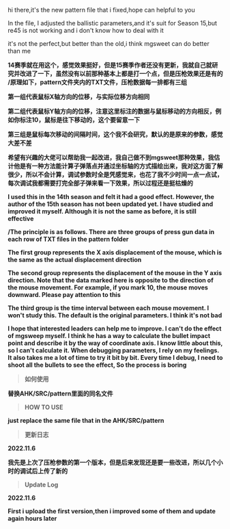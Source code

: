 hi there,it's the new pattern file that i fixed,hope can helpful to you

In the file, I adjusted the ballistic parameters,and it's suit for Season 15,but re45 is not working and i don't know how to deal with it

it's not the perfect,but better than the old,i think mgsweet can do better than me


**14赛季就在用这个，感觉效果挺好，但是15赛季作者还没有更新，我就自己就研究并改进了一下，虽然没有以前那种基本上都是打一个点，但是压枪效果还是有的**
**/原理如下，pattern文件夹内的TXT文件，压枪数据每一排都有三组**


**第一组代表鼠标X轴方向的位移，与实际位移方向相同**


**第二组代表鼠标Y轴方向的位移，注意这里标注的数据与鼠标移动的方向相反，例如你标注10，鼠标是往下移动的，这个要留意一下**


**第三组是鼠标每次移动的间隔时间，这个我不会研究，默认的是原来的参数，感觉大差不差**


**希望有兴趣的大佬可以帮助我一起改进，我自己做不到mgsweet那种效果，我估计他是有一种方法能计算子弹落点并通过坐标轴的方式描绘出来，我对这方面了解很少，所以不会计算，调试参数时全是凭感觉来，也花了我不少时间一点一点试，每次调试我都需要打完全部子弹来看一下效果，所以过程还是挺枯燥的**



**I used this in the 14th season and felt it had a good effect. However, the author of the 15th season has not been updated yet. I have studied and improved it myself. Although it is not the same as before, it is still effective**

**/The principle is as follows. There are three groups of press gun data in each row of TXT files in the pattern folder**




**The first group represents the X axis displacement of the mouse, which is the same as the actual displacement direction**




**The second group represents the displacement of the mouse in the Y axis direction. Note that the data marked here is opposite to the direction of the mouse movement. For example, if you mark 10, the mouse moves downward. Please pay attention to this**




**The third group is the time interval between each mouse movement. I won't study this. The default is the original parameters. I think it's not bad**




**I hope that interested leaders can help me to improve. I can't do the effect of mgsweep myself. I think he has a way to calculate the bullet impact point and describe it by the way of coordinate axis. I know little about this, so I can't calculate it. When debugging parameters, I rely on my feelings. It also takes me a lot of time to try it bit by bit. Every time I debug, I need to shoot all the bullets to see the effect, So the process is boring**


>**如何使用**


**替换AHK/SRC/pattern里面的同名文件**


>**HOW TO USE**


**just replace the same file that in the AHK/SRC/pattern**


>**更新日志**


**2022.11.6**


**我先是上次了压枪参数的第一个版本，但是后来发现还是要一些改进，所以几个小时的调试后上传了新的**


>**Update Log**



**2022.11.6**


**First i upload the first version,then i improved some of them and update again hours later**

